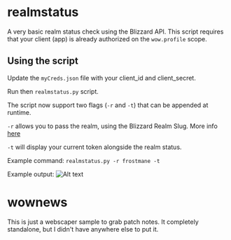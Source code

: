 # realmstatus
A very basic realm status check using the Blizzard API. This script requires that your client (app) is already authorized on the `wow.profile` scope.

## Using the script
Update the `myCreds.json` file with your client_id and client_secret.

Run then `realmstatus.py` script.

The script now support two flags (`-r` and `-t`) that can be appended at runtime.

`-r` allows you to pass the realm, using the Blizzard Realm Slug. More info [here](https://)

`-t` will display your current token alongside the realm status.

Example command: `realmstatus.py -r frostmane -t`

Example output:
![Alt text](/blob/main/realmstatus.png?raw=true "Screenshot")

# wownews
This is just a webscaper sample to grab patch notes. It completely standalone, but I didn't have anywhere else to put it.

